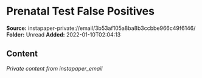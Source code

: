 # Prenatal Test False Positives

**Source:** instapaper-private://email/3b53af105a8ba8b3ccbbe966c49f6146/
**Folder:** Unread
**Added:** 2022-01-10T02:04:13




## Content
*Private content from instapaper_email*
